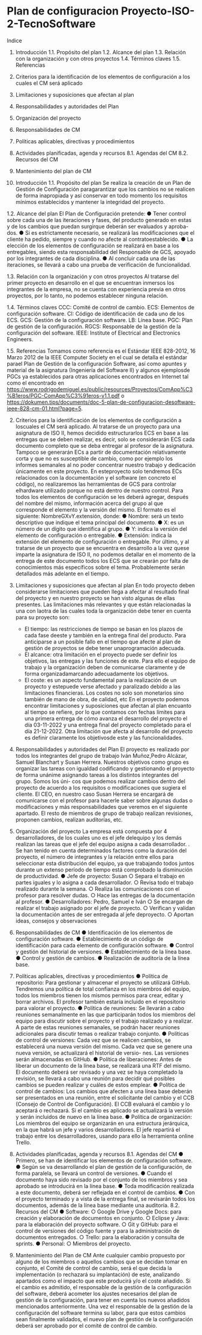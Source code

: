 # Plan de configuracion Proyecto-ISO-2-TecnoSoftware

Indice
  1. Introducción
    1.1. Propósito del plan
    1.2. Alcance del plan 
    1.3. Relación con la organización y con otros proyectos
    1.4. Términos claves
    1.5. Referencias
  2. Criterios para la identificación de los elementos de configuración a los cuales el CM será aplicado
  3. Limitaciones y suposiciones que afectan al plan
  4. Responsabilidades y autoridades del Plan
  5. Organización del proyecto
  6. Responsabilidades de CM 
  7. Políticas aplicables, directivas y procedimientos
  8. Actividades planificadas, agenda y recursos
    8.1. Agendas del CM 
    8.2. Recursos del CM 
  9. Mantenimiento del plan de CM









1. Introducción
  1.1. Propósito del plan
  Se realiza la creación de un Plan de Gestión de Configuración paragarantizar que los cambios no se realicen de forma inapropiada y así
  conservar en todo momento los requisitos mínimos establecidos y mantener la integridad del proyecto.
  
  1.2. Alcance del plan
  El Plan de Configuración pretende:
    ● Tener control sobre cada una de las iteraciones y fases, del  producto generado en estas y de los cambios que puedan surgirque deberán ser evaluados y aproba-
       dos.
    ● Si es estrictamente necesario, se realizará las modificaciones  que el cliente ha pedido, siempre y cuando no afecte al contratoestablecido.
    ● La elección de los elementos de configuración se realizará en base a los entregables, siendo esta responsabilidad del Responsable de GCS, apoyado por los 
      integrantes de cada disciplina. 
    ● Al concluir cada una de las iteraciones, se llevará a cabo una prueba de verificación de funcionalidad.
    
  1.3. Relación con la organización y con otros proyectos
  Al tratarse del primer proyecto en desarrollo en el que se encuentran inmersos los integrantes de la empresa, no se cuenta con experiencia
  previa en otros proyectos, por lo tanto, no podemos establecer ninguna relación.
  
  1.4. Términos claves
    CCC: Comité de control de cambio.
    ECS: Elementos de configuración software.
    CI: Código de identificación de cada uno de los ECS.
    GCS: Gestión de la configuración software.
    LB: Línea base.
    PGC: Plan de gestión de la configuración.
    RGCS: Responsable de la gestión de la configuración del software.
    IEEE: Institute of Electrical and Electronics Engineers.
  
  1.5. Referencias
  Tomamos como referencia es el Estándar IEEE 828-2012, 16 Marzo 2012 de la IEEE Computer Society en el cual se detalla el estándar parael Plan de Gestión de la
  configuración Software, así como apuntes y material de la asignatura (Ingeniería del Software II) y algunos ejemplosde PGCs ya establecidos para otras aplicaciones 
  encontrados en Internet tal como el encontrado en https://www.rodrigodemiguel.es/public/resources/Proyectos/ComApp%C3%B1eros/PGC-ComApp%C3%91eros-v1.1.pdf o
  https://dokumen.tips/documents/doc-5-plan-de-configuracion-desoftware-ieee-828-cm-01.html?page=5.
  
2. Criterios para la identificación de los elementos de configuración a loscuales el CM será aplicado.
  Al tratarse de un proyecto para una asignatura de ISO II, hemos decidido estructurarlos ECS en base a las entregas que se deben realizar, es decir, solo se 
  considerarán ECS cada documento completo que se deba entregar al profesor de la asignatura.
  Tampoco se generarán ECs a partir de documentación relativamente corta y que no es susceptible de cambio, como por ejemplo los informes semanales al no poder
  concentrar nuestro trabajo y dedicación únicamente en este proyecto. En esteproyecto solo tendremos ECs relacionados con la documentación y el software (en
  concreto el código), no realizaremos las herramientas de GCS para controlar elhardware utilizado porque no está dentro de nuestro control.
  Para todos los elementos de configuración se les deberá agregar, después del nombre del mismo, información acerca del grupo al que corresponde el elemento y la
  versión del mismo. El formato es el siguiente:
  NombreGXvY.extensión, donde:
    ● Nombre: será un texto descriptivo que indique el tema principal del documento.
    ● X: es un número de un dígito que identifica al grupo.
    ● Y: indica la versión del elemento de configuración o entregable.
    ● Extensión: indica la extensión del elemento de configuración o entregable.
  Por último, y al tratarse de un proyecto que se encuentra en desarrollo a la vez quese imparte la asignatura de ISO II, no podemos detallar en el momento de la
  entrega de este documento todos los ECS que se crearán por falta de conocimientos más específicos sobre el tema. Probablemente serán detallados más adelante en 
  el tiempo.
 
3. Limitaciones y suposiciones que afectan al plan
  En todo proyecto deben considerarse limitaciones que pueden llega a afectar al resultado final del proyecto y en nuestro proyecto se han visto algunas de ellas
  presentes. 
  Las limitaciones más relevantes y que están relacionadas la una con laotra de las cuales toda la organización debe tener en cuenta para su proyecto son:
    - El tiempo: las restricciones de tiempo se basan en los plazos de cada fase deeste y también en la entrega final del producto. Para anticiparse a un posible
      fallo en el tiempo que afecte al plan de gestión de proyectos se debe tener unaprogramación adecuada.
    - El alcance: otra limitación en el proyecto puede ser definir los objetivos, las entregas y las funciones de este. Para ello el equipo de trabajo y la
      organización deben de comunicarse claramente y de forma organizadamarcando adecuadamente los objetivos.
    - El coste: es un aspecto fundamental para la realización de un proyecto y estepuede verse afectado y paralizado debido a las limitaciones financieras. Los
      costes no solo son monetarios sino también de mano de obra, de calidad, etc
  En el proyecto podemos encontrar limitaciones y suposiciones que afectan al plan encuanto al tiempo se refiere, por lo que contamos con fechas límites para una 
  primera entrega de cómo avanza el desarrollo del proyecto el día 03-11-2022 y una entrega final del proyecto completado para el día 21-12-2022.
  Otra limitación que afecta al desarrollo del proyecto es definir claramente los objetivosde este y las funcionalidades. 
  
4. Responsabilidades y autoridades del Plan
  El proyecto es realizado por todos los integrantes del grupo de trabajo Iván Muñoz,Pedro Alcázar, Samuel Blanchart y Susan Herrera. Nuestros objetivos como grupo
  es organizar las tareas con igualdad codificando y gestionando el proyecto de forma unánime asignando tareas a los distintos integrantes del grupo. Somos los úni-
  cos que podemos realizar cambios dentro del proyecto de acuerdo a los requisitos o modificaciones que sugiera el cliente.
  El CEO, en nuestro caso Susan Herrera se encargará de comunicarse con el profesor para hacerle saber sobre algunas dudas o modificaciones y más responsabilidades
  que veremos en el siguiente apartado.
  El resto de miembros de grupo de trabajo realizan revisiones, proponen cambios, realizan auditorías, etc. 
  
5. Organización del proyecto
  La empresa está compuesta por 4 desarrolladores, de los cuales uno es el jefe delequipo y los demás realizan las tareas que el jefe del equipo asigna a cada
  desarrollador. .
  Se han tenido en cuenta determinados factores como la duración del proyecto, el número de integrantes y la relación entre ellos para seleccionar esta distribución del
  equipo, ya que trabajando todos juntos durante un extenso período de tiempo está comprobado la disminución de productividad.
  ● Jefe de proyecto: Susan
    ○ Separa el trabajo en partes iguales y lo asigna a cada desarrollador.
    ○ Revisa todo el trabajo realizado durante la semana.
    ○ Realiza las comunicaciones con el profesor para resolver dudas.
    ○ Hace las entregas de la documentación al profesor.
  ● Desarrolladores: Pedro, Samuel e Iván
    ○ Se encargan de realizar el trabajo asignado por el jefe de proyecto.
    ○ Verifican y validan la documentación antes de ser entregada al jefe deproyecto.
    ○ Aportan ideas, consejos y observaciones
    
6. Responsabilidades de CM
    ● Identificación de los elementos de configuración software.
    ● Establecimiento de un código de identificación para cada elemento de configuración software.
    ● Control y gestión del historial de versiones.
    ● Establecimiento de la línea base.
    ● Control y gestión de cambios.
    ● Realización de auditoría de la línea base.
    
7. Políticas aplicables, directivas y procedimientos
  ● Política de repositorio:
      Para gestionar y almacenar el proyecto se utilizará GitHub. Tendremos una política de total confianza en los miembros del equipo, todos los 
      miembros tienen los mismos permisos para crear, editar y borrar archivos. El profesor también estaría incluido en el repositorio para valorar el proyecto.
  ● Política de reuniones:
      Se llevarán a cabo reuniones semanalmente en las que participarán todos los miembros del equipo para discutir sobre el proyecto y el trabajo realizado y
      a realizar. A parte de estas reuniones semanales, se podrán hacer reuniones adicionales para discutir temas o realizar trabajo conjunto.
  ● Políticas de control de versiones:
      Cada vez que se realicen cambios, se establecerá una nueva versión del mismo. Cada vez que se genere una nueva versión, se actualizará el historial de versio-
      nes. Las versiones serán almacenadas en GitHub.
  ● Política de liberaciones:
      Antes de liberar un documento de la línea base, se realizará una RTF del mismo. El documento deberá ser revisado y una vez se haya completado la revisión,
      se llevará a cabo una reunión para decidir qué posibles cambios se pueden realizar y cuáles de estos emplear.
  ● Política de control de cambios:
      Los cambios que afecten a una línea base deberán ser presentados en una reunión, entre el solicitante del cambio y el CCB (Consejo de Control de Configuración). 
      El CCB evaluará el cambio y lo aceptará o rechazará. Si el cambio es aplicado se actualizará la versión y serán incluidos de nuevo en la línea base.
  ● Política de organización:
      Los miembros del equipo se organizarán en una estructura jerárquica, en la que habrá un jefe y varios desarrolladores. El jefe repartirá el trabajo entre
      los desarrolladores, usando para ello la herramienta online Trello.
      
8. Actividades planificadas, agenda y recursos
  8.1. Agendas del CM
    ● Primero, se han de identificar los elementos de configuración software.
    ● Según se va desarrollando el plan de gestión de la configuración, de forma paralela, se llevará un control de versiones.
    ● Cuando el documento haya sido revisado por el conjunto de los miembros y sea aprobado se introducirá en la línea base.
    ● Toda modificación realizada a este documento, deberá ser reflejada en el control de cambios.
    ● Con el proyecto terminado y a vista de la entrega final, se revisarán todos los documentos, además de la línea base mediante una auditoría.
  8.2. Recursos del CM
    ● Software:
      ○ Google Drive y Google Docs: para creación y elaboración de documentos en conjunto.
      ○ Eclipse y Java: para la elaboración del proyecto software.
      ○ Git y GitHub: para el control de versiones del código fuente y para la administración de documentos entregados.
      ○ Trello: para la elaboración y consulta de sprints.
    ● Personal:
      ○ Miembros del proyecto.
      
9. Mantenimiento del Plan de CM
  Ante cualquier cambio propuesto por alguno de los miembros o aquellos cambios que se decidan tomar en conjunto, el Comité de control de cambio, será el que decida
  la implementación (o rechazará su implantación) de este, analizando apartados como el impacto que este producirá y/o el coste añadido.
  Si el cambio es admitido, el responsable de la gestión de la configuración del software, deberá acometer los ajustes necesarios del plan de gestión de la 
  configuración, para tener en cuenta los nuevos añadidos mencionados anteriormente.
  Una vez el responsable de la gestión de la configuración del software termina su labor, para que estos cambios sean finalmente validados, el nuevo plan de gestión 
  de la configuración deberá ser aprobado por el comité de control de cambio.
